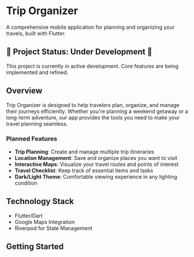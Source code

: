 # Trip Organizer

A comprehensive mobile application for planning and organizing your travels, built with Flutter.

## 🚧 Project Status: Under Development 🚧

This project is currently in active development. Core features are being implemented and refined.

## Overview

Trip Organizer is designed to help travelers plan, organize, and manage their journeys efficiently. Whether you're planning a weekend getaway or a long-term adventure, our app provides the tools you need to make your travel planning seamless.

### Planned Features

- **Trip Planning**: Create and manage multiple trip itineraries
- **Location Management**: Save and organize places you want to visit
- **Interactive Maps**: Visualize your travel routes and points of interest
- **Travel Checklist**: Keep track of essential items and tasks
- **Dark/Light Theme**: Comfortable viewing experience in any lighting condition

## Technology Stack

- Flutter/Dart
- Google Maps Integration
- Riverpod for State Management

## Getting Started



